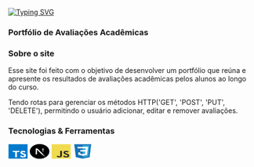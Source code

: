 [![Typing SVG](https://readme-typing-svg.herokuapp.com/?color=1E90FFF&size=35&center=true&vCenter=true&width=1000&lines=+Projeto+Portfólio+CP6+2024+)](https://git.io/typing-svg)


### Portfólio de Avaliações Acadêmicas


### Sobre o site
<p>Esse site foi feito com o objetivo de desenvolver um portfólio que reúna e apresente os resultados de avaliações acadêmicas pelos alunos ao longo do curso.<p/>
<p>Tendo rotas para gerenciar os métodos HTTP('GET', 'POST', 'PUT', 'DELETE'), permitindo o usuário adicionar, editar e remover avaliações.</p>


### Tecnologias & Ferramentas
<div style="display: inline_block">
<img alt="Gabi-typeS" height="30" width="40" src="https://raw.githubusercontent.com/devicons/devicon/master/icons/typescript/typescript-original.svg">
<img alt="Gabi-nextjs" height="30" width="40" src="https://raw.githubusercontent.com/devicons/devicon/master/icons/nextjs/nextjs-original.svg">
<img alt="Gabi-javascript" height="30" width="40" src="https://raw.githubusercontent.com/devicons/devicon/master/icons/javascript/javascript-original.svg">
<img alt="Gabi-CSS" height="30" width="40" src="https://raw.githubusercontent.com/devicons/devicon/master/icons/css3/css3-original.svg">
